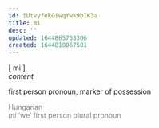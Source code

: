 ```yaml
---
id: iUtvyfekGiwqYwk9bIK3a
title: mi
desc: ''
updated: 1644865733306
created: 1644818867581
---
```

[ mi ]<br>
*content*

first person pronoun, marker of possession

<span style="color:gray">Hungarian<br>*mi* ‘we’ first person plural pronoun</span>